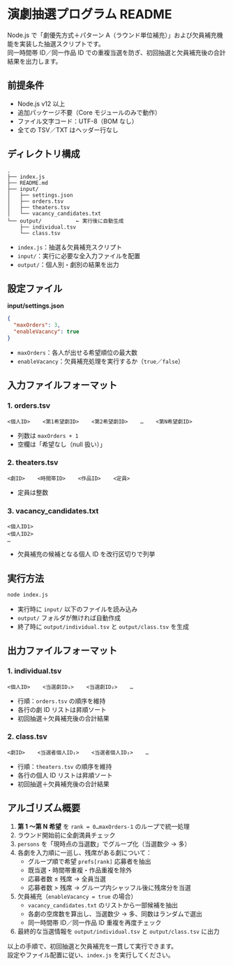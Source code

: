 # 演劇抽選プログラム README

Node.js で「劇優先方式＋パターン A（ラウンド単位補充）」および欠員補充機能を実装した抽選スクリプトです。  
同一時間帯 ID／同一作品 ID での重複当選を防ぎ、初回抽選と欠員補充後の合計結果を出力します。

## 前提条件

- Node.js v12 以上
- 追加パッケージ不要（Core モジュールのみで動作）
- ファイル文字コード：UTF-8（BOM なし）
- 全ての TSV／TXT はヘッダー行なし

## ディレクトリ構成

```
.
├── index.js
├── README.md
├── input/
│   ├── settings.json
│   ├── orders.tsv
│   ├── theaters.tsv
│   └── vacancy_candidates.txt
└── output/           ← 実行後に自動生成
    ├── individual.tsv
    └── class.tsv
```

- `index.js`：抽選＆欠員補充スクリプト
- `input/`：実行に必要な全入力ファイルを配置
- `output/`：個人別・劇別の結果を出力

## 設定ファイル

**input/settings.json**

```json
{
  "maxOrders": 3,
  "enableVacancy": true
}
```

- `maxOrders`：各人が出せる希望順位の最大数
- `enableVacancy`：欠員補充処理を実行するか（`true`／`false`）

## 入力ファイルフォーマット

### 1. orders.tsv

```
<個人ID>    <第1希望劇ID>    <第2希望劇ID>    …    <第N希望劇ID>
```

- 列数は `maxOrders + 1`
- 空欄は「希望なし（null 扱い）」

### 2. theaters.tsv

```
<劇ID>    <時間帯ID>    <作品ID>    <定員>
```

- 定員は整数

### 3. vacancy_candidates.txt

```
<個人ID1>
<個人ID2>
…
```

- 欠員補充の候補となる個人 ID を改行区切りで列挙

## 実行方法

```bash
node index.js
```

- 実行時に `input/` 以下のファイルを読み込み
- `output/` フォルダが無ければ自動作成
- 終了時に `output/individual.tsv` と `output/class.tsv` を生成

## 出力ファイルフォーマット

### 1. individual.tsv

```
<個人ID>    <当選劇ID₁>    <当選劇ID₂>    …
```

- 行順：`orders.tsv` の順序を維持
- 各行の劇 ID リストは昇順ソート
- 初回抽選＋欠員補充後の合計結果

### 2. class.tsv

```
<劇ID>    <当選者個人ID₁>    <当選者個人ID₂>    …
```

- 行順：`theaters.tsv` の順序を維持
- 各行の個人 ID リストは昇順ソート
- 初回抽選＋欠員補充後の合計結果

## アルゴリズム概要

1. **第 1 ～第 N 希望** を `rank = 0…maxOrders-1` のループで統一処理
2. ラウンド開始前に全劇満員チェック
3. `persons` を「現時点の当選数」でグループ化（当選数少 → 多）
4. 各劇を入力順に一巡し、残席がある劇について：
   - グループ順で希望 `prefs[rank]` 応募者を抽出
   - 既当選・時間帯重複・作品重複を除外
   - 応募者数 ≤ 残席 → 全員当選
   - 応募者数 > 残席 → グループ内シャッフル後に残席分を当選
5. 欠員補充（`enableVacancy = true` の場合）
   - `vacancy_candidates.txt` のリストから一部候補を抽出
   - 各劇の空席数を算出し、当選数少 → 多、同数はランダムで選出
   - 同一時間帯 ID／同一作品 ID 重複を再度チェック
6. 最終的な当選情報を `output/individual.tsv` と `output/class.tsv` に出力

以上の手順で、初回抽選と欠員補充を一貫して実行できます。  
設定やファイル配置に従い、`index.js` を実行してください。
